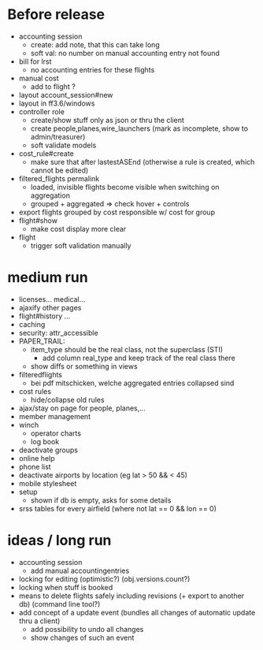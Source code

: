 # Before release
  - accounting session
    - create: add note, that this can take long
    - soft val: no number on manual accounting entry not found
  - bill for lrst
    - no accounting entries for these flights
  - manual cost
    - add to flight ?
  - layout account\_session#new
  - layout in ff3.6/windows
  - controller role
    - create/show stuff only as json or thru the client
    - create people,planes,wire\_launchers (mark as incomplete, show to admin/treasurer)
    - soft validate models
  - cost\_rule#create
    - make sure that after lastestASEnd (otherwise a rule is created, which cannot be edited)
  - filtered\_flights permalink
    - loaded, invisible flights become visible when switching on aggregation
    - grouped + aggregated => check hover + controls
  - export flights grouped by cost responsible w/ cost for group
  - flight#show
    - make cost display more clear
  - flight
    - trigger soft validation manually

# medium run
  - licenses... medical...
  - ajaxify other pages
  - flight#history ...
  - caching
  - security: attr\_accessible
  - PAPER\_TRAIL:
    - item\_type should be the real class, not the superclass (STI)
      - add column real\_type and keep track of the real class there
    - show diffs or something in views
  - filteredflights
    - bei pdf mitschicken, welche aggregated entries collapsed sind
  - cost rules
    - hide/collapse old rules
  - ajax/stay on page for people, planes,...
  - member management
  - winch
    - operator charts
    - log book
  - deactivate groups
  - online help
  - phone list
  - deactivate airports by location (eg lat > 50 && < 45)
  - mobile stylesheet
  - setup
    - shown if db is empty, asks for some details
  - srss tables for every airfield (where not lat == 0 && lon == 0)

# ideas / long run
  - accounting session
    - add manual accountingentries
  - locking for editing (optimistic?) (obj.versions.count?)
  - locking when stuff is booked
  - means to delete flights safely including revisions (+ export to another db) (command line tool?)
  - add concept of a update event (bundles all changes of automatic update thru a client)
    - add possibility to undo all changes
    - show changes of such an event

